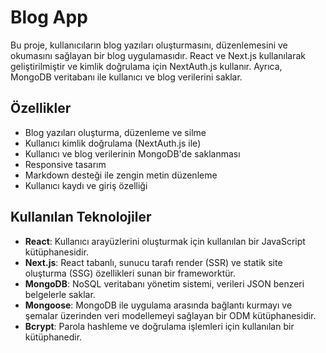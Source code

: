 # Blog App
Bu proje, kullanıcıların blog yazıları oluşturmasını, düzenlemesini ve okumasını sağlayan bir blog uygulamasıdır. React ve Next.js kullanılarak geliştirilmiştir ve kimlik doğrulama için NextAuth.js kullanır. Ayrıca, MongoDB veritabanı ile kullanıcı ve blog verilerini saklar.

## Özellikler
- Blog yazıları oluşturma, düzenleme ve silme
- Kullanıcı kimlik doğrulama (NextAuth.js ile)
- Kullanıcı ve blog verilerinin MongoDB'de saklanması
- Responsive tasarım
- Markdown desteği ile zengin metin düzenleme
- Kullanıcı kaydı ve giriş özelliği


## Kullanılan Teknolojiler
- **React**: Kullanıcı arayüzlerini oluşturmak için kullanılan bir JavaScript kütüphanesidir.
- **Next.js**: React tabanlı, sunucu tarafı render (SSR) ve statik site oluşturma (SSG) özellikleri sunan bir frameworktür.
- **MongoDB**: NoSQL veritabanı yönetim sistemi, verileri JSON benzeri belgelerle saklar.
- **Mongoose**: MongoDB ile uygulama arasında bağlantı kurmayı ve şemalar üzerinden veri modellemeyi sağlayan bir ODM kütüphanesidir.
- **Bcrypt**: Parola hashleme ve doğrulama işlemleri için kullanılan bir kütüphanedir.
